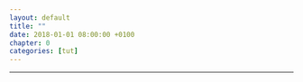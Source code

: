 ```yaml
---
layout: default
title: ""
date: 2018-01-01 08:00:00 +0100
chapter: 0
categories: [tut]
---
```


---